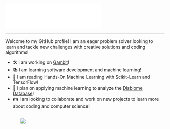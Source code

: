 <img src="./assets/name.gif">
<hr/>
<p>Welcome to my GitHub profile! I am an eager problem solver looking to learn and tackle new challenges with creative solutions and coding algorithms!</p>
<ul>
    <li> 🛠️ I am working on <a href="https://github.com/djain106/gambit" alt="">Gambit</a>! 
    <li> 📚 I am learning software development and machine learning!</li>
    <li> 📖 I am reading <a link="https://www.amazon.com/Hands-Machine-Learning-Scikit-Learn-TensorFlow/dp/1491962291" alt="">Hands-On Machine Learning with Scikit-Learn and TensorFlow</a>!</li>
    <li>💭 I plan on applying machine learning to analyze the <a href="https://disbiome.ugent.be/home" alt="">Disbiome Database</a>!</li>
    <li>👪 I am looking to collaborate and work on new projects to learn more about coding and computer science! </li>
<ul>
<br>
<img src="https://github-readme-stats.vercel.app/api?username=djain106&&show_icons=true&title_color=ffffff&icon_color=bb2acf&text_color=daf7dc&bg_color=151515" />
